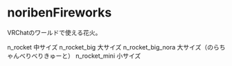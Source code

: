 # noribenFireworks
VRChatのワールドで使える花火。

n_rocket 中サイズ
n_rocket_big 大サイズ
n_rocket_big_nora 大サイズ（のらちゃんべりべりきゅーと）
n_rocket_mini 小サイズ

